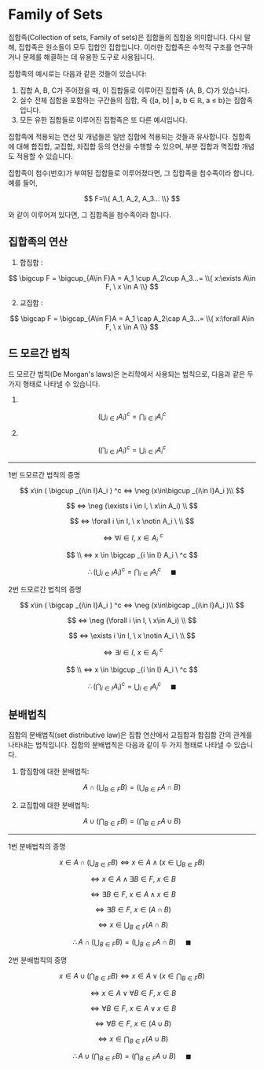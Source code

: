 <h1>Family of Sets</h1>
집합족(Collection of sets, Family of sets)은 집합들의 집합을 의미합니다. 다시 말해, 집합족은 원소들이 모두 집합인 집합입니다. 이러한 집합족은 수학적 구조를 연구하거나 문제를 해결하는 데 유용한 도구로 사용됩니다.

집합족의 예시로는 다음과 같은 것들이 있습니다:

1. 집합 A, B, C가 주어졌을 때, 이 집합들로 이루어진 집합족 {A, B, C}가 있습니다.
2. 실수 전체 집합을 포함하는 구간들의 집합, 즉 {[a, b] | a, b ∈ ℝ, a ≤ b}는 집합족입니다.
3. 모든 유한 집합들로 이루어진 집합족은 또 다른 예시입니다.

집합족에 적용되는 연산 및 개념들은 일반 집합에 적용되는 것들과 유사합니다. 집합족에 대해 합집합, 교집합, 차집합 등의 연산을 수행할 수 있으며, 부분 집합과 멱집합 개념도 적용할 수 있습니다.

집합족이 첨수(번호)가 부여된 집합들로 이루어졌다면, 그 집합족을 첨수족이라 합니다.
예를 들어, 

$$
F=\\{ A_1, A_2, A_3... \\}
$$

와 같이 이루어져 있다면, 그 집합족을 첨수족이라 합니다.

<h2>집합족의 연산</h2>


1. 합집합 : 

$$
\bigcup F = \bigcup_{A\in F}A = A_1 \cup A_2\cup A_3...= \\{ x:\exists A\in F, \ x \in A \\}
$$

2. 교집합 : 

$$
\bigcap F = \bigcap_{A\in F}A = A_1 \cap A_2\cap A_3...= \\{ x:\forall A\in F, \ x \in A \\} 
$$

<h2>드 모르간 법칙</h2>

드 모르간 법칙(De Morgan's laws)은 논리학에서 사용되는 법칙으로, 다음과 같은 두 가지 형태로 나타낼 수 있습니다.

1.

$$
( \bigcup _{i\in I}A_i ) ^c=\bigcap _{i\in I}{A_i}^c
$$

2.

$$
( \bigcap _{i\in I}A_i ) ^c=\bigcup _{i\in I}{A_i}^c
$$

<hr>
1번 드모르간 법칙의 증명


$$
x\in ( \bigcup _{i\in I}A_i ) ^c ⇔ \neg (x\in\bigcup _{i\in I}A_i )\\
$$

$$
⇔ \neg (\exists i \in I, \ x\in A_i) \\
$$

$$
⇔ \forall i \in I, \ x \notin A_i \ \\
$$

$$
⇔ \forall i \in I, \ x \in A_i \ ^c
$$

$$
\\ ⇔ x \in \bigcap _{i \in I} A_i \ ^c
$$

$$
\therefore ( \bigcup _{i\in I}A_i ) ^c=\bigcap _{i\in I}{A_i}^c \ \ \ \ \ \blacksquare
$$

2번 드모르간 법칙의 증명

$$
x\in ( \bigcap _{i\in I}A_i ) ^c ⇔ \neg (x\in\bigcap _{i\in I}A_i )\\
$$

$$
⇔ \neg (\forall i \in I, \ x\in A_i) \\ 
$$

$$
⇔ \exists i \in I, \ x \notin A_i \ \\
$$

$$
⇔ \exists i \in I, \ x \in A_i \ ^c
$$

$$
\\ ⇔ x \in \bigcup _{i \in I} A_i \ ^c
$$

$$
\therefore ( \bigcap _{i\in I}A_i ) ^c=\bigcup _{i\in I}{A_i}^c \ \ \ \ \ \blacksquare
$$

<h2>분배법칙</h2>

집합의 분배법칙(set distributive law)은 집합 연산에서 교집합과 합집합 간의 관계를 나타내는 법칙입니다. 집합의 분배법칙은 다음과 같이 두 가지 형태로 나타낼 수 있습니다.

1. 합집합에 대한 분배법칙:

$$
A \cap (\bigcup _{B\in F}B)=(\bigcup _{B\in F}A \cap B)
$$

2. 교집합에 대한 분배법칙: 

$$
A \cup (\bigcap _{B\in F}B)=(\bigcap _{B\in F}A \cup B)
$$

<hr>

1번 분배법칙의 증명

$$
x\in A \cap (\bigcup _{B\in F}B)⇔ x \in A \land (x\in \bigcup _{B\in F}B)
$$

$$
⇔ x\in A \land \exists B \in F, \ x\in B
$$

$$
⇔ \exists B\in F, \ x\in A \land x\in B
$$

$$
⇔ \exists B \in F, \ x\in (A\cap B)
$$

$$
⇔ x\in \bigcup _{B\in F}(A\cap B)
$$

$$
\therefore A \cap (\bigcup _{B\in F}B)=(\bigcup _{B\in F}A \cap B) \ \ \ \ \ \blacksquare
$$

2번 분배법칙의 증명

$$
x\in A \cup (\bigcap _{B\in F}B)
⇔ x \in A \lor (x\in \bigcap _{B\in F}B)
$$

$$
⇔ x\in A \lor \forall B \in F, \ x\in B
$$

$$
⇔ \forall B\in F, \ x\in A \lor x\in B
$$

$$
⇔ \forall B \in F, \ x\in (A\cup B)
$$

$$
⇔ x\in \bigcap _{B\in F}(A\cup B)
$$

$$
\therefore A \cup (\bigcap _{B\in F}B)=(\bigcap _{B\in F}A \cup B) \ \ \ \ \ \blacksquare
$$
